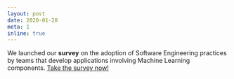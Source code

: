 ```yaml
---
layout: post
date: 2020-01-20
meta: 1
inline: true
---
```


We launched our **survey** on the adoption of Software Engineering practices by teams that develop applications involving Machine Learning components. <a href="/survey">Take the survey now!</a>

